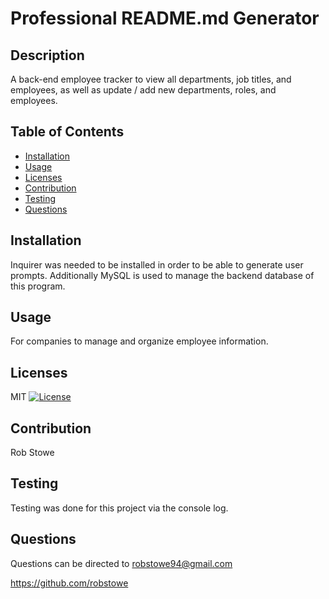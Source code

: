 # Professional README.md Generator

## Description
A back-end employee tracker to view all departments, job titles, and employees, as well as update / add new departments, roles, and employees.

## Table of Contents
- [Installation](#installation)
- [Usage](#usage)
- [Licenses](#licenses)
- [Contribution](#contribution)
- [Testing](#testing)
- [Questions](#questions)

## Installation
Inquirer was needed to be installed in order to be able to generate user prompts. Additionally MySQL is used to manage the backend database of this program. 

## Usage
For companies to manage and organize employee information. 

## Licenses
MIT
[![License](https://img.shields.io/badge/License-MIT-green.svg)](https://opensource.org/licenses/MIT)

## Contribution
Rob Stowe

## Testing
Testing was done for this project via the console log.

## Questions
Questions can be directed to robstowe94@gmail.com

https://github.com/robstowe

